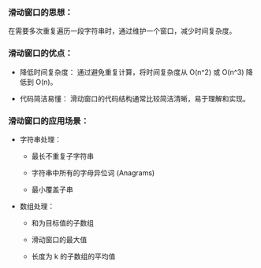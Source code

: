 ### 滑动窗口的思想：
在需要多次重复遍历一段字符串时，通过维护一个窗口，减少时间复杂度。
### 滑动窗口的优点：

- 降低时间复杂度： 通过避免重复计算，将时间复杂度从 O(n^2) 或 O(n^3) 降低到 O(n)。

- 代码简洁易懂： 滑动窗口的代码结构通常比较简洁清晰，易于理解和实现。

### 滑动窗口的应用场景：

- 字符串处理：

  - 最长不重复子字符串

  - 字符串中所有的字母异位词 (Anagrams)

  - 最小覆盖子串

- 数组处理：

  - 和为目标值的子数组

  - 滑动窗口的最大值

  - 长度为 k 的子数组的平均值

